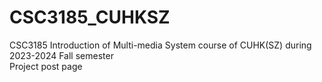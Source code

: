 # CSC3185_CUHKSZ
CSC3185 Introduction of Multi-media System course of CUHK(SZ) during 2023-2024 Fall semester <br>
Project post page

